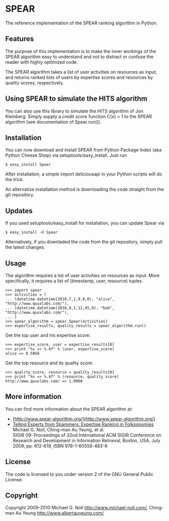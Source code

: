 SPEAR
=====

The reference implementation of the SPEAR ranking algorithm in Python.

Features
--------

The purpose of this implementation is to make the inner workings of the SPEAR algorithm easy to understand and not to distract or confuse the reader with highly optimized code.

The SPEAR algorithm takes a list of user activities on resources as input, and returns ranked lists of users by expertise scores and resources by quality scores, respectively.

Using SPEAR to simulate the HITS algorithm
------------------------------------------

You can also use this library to simulate the HITS algorithm of Jon Kleinberg. Simply supply a credit score function C(x) = 1 to the SPEAR algorithm (see documentation of Spear.run()).

Installation
------------

You can now download and install SPEAR from Python Package Index (aka Python Cheese Shop) via setuptools/easy_install. Just run

    $ easy_install Spear

After installation, a simple import deliciousapi in your Python scripts will do the trick.

An alternative installation method is downloading the code straight from the git repository.

Updates
-------

If you used setuptools/easy_install for installation, you can update Spear via

    $ easy_install -U Spear

Alternatively, if you downladed the code from the git repository, simply pull the latest changes.

Usage
-----

The algorithm requires a list of user activities on resources as input. More specifically, it requires a list of (timestamp, user, resource) tuples.

    >>> import spear
    >>> activities = [
    ... (datetime.datetime(2010,7,1,9,0,0), "alice", "http://www.quuxlabs.com/"),
    ... (datetime.datetime(2010,8,1,12,45,0), "bob", "http://www.quuxlabs.com/"),
    ... ]
    >>> spear_algorithm = spear.Spear(activities)
    >>> expertise_results, quality_results = spear_algorithm.run()

Get the top user and his expertise score:

    >>> expertise_score, user = expertise_results[0]
    >>> print "%s => %.4f" % (user, expertise_score)
    alice => 0.5858

Get the top resource and its quality score:

    >>> quality_score, resource = quality_results[0]
    >>> print "%s => %.4f" % (resource, quality_score)
    http://www.quuxlabs.com/ => 1.0000

More information
----------------

You can find more information about the SPEAR algorithm at:

* [http://www.spear-algorithm.org/](http://www.spear-algorithm.org/)
* [Telling Experts from Spammers: Expertise Ranking in Folksonomies](http://portal.acm.org/citation.cfm?id=1571941.1572046)  
  Michael G. Noll, Ching-man Au Yeung, et al.  
  SIGIR 09: Proceedings of 32nd International ACM SIGIR Conference
  on Research and Development in Information Retrieval, Boston, USA,
  July 2009, pp. 612-619, ISBN 978-1-60558-483-6

License
-------

The code is licensed to you under version 2 of the GNU General Public License.

Copyright
---------

Copyright 2009-2010 Michael G. Noll <http://www.michael-noll.com/>, Ching-man Au Yeung <http://www.albertauyeung.com/>

